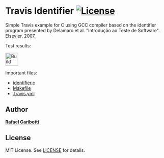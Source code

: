 Travis Identifier [![License][license-img]][license-url]
=
Simple Travis example for C using GCC compiler based on the identifier program presented by Delamaro et al. "Introdução ao Teste de Software". Elsevier. 2007.

Test results:

[<img alt="Build Status" src="https://travis-ci.com/rochavinicius/travis-identifier.svg?branch=main" height="40">][travis-url]

Important files:

* [identifier.c](src/identifier.c)
* [Makefile](Makefile)
* [.travis.yml](.travis.yml)


Author
------
[**Rafael Garibotti**](https://br.linkedin.com/in/rafaelgaribotti)


License
-------
MIT License. See [LICENSE](LICENSE) for details.

[main-url]: https://github.com/rochavinicius/travis-identifier
[readme-url]: https://github.com/rochavinicius/travis-identifier/blob/main/README.md
[license-url]: https://github.com/rafaelgaribotti/travis-identifier/blob/main/LICENSE
[license-img]: https://img.shields.io/github/license/rsp/travis-hello-modern-cpp.svg
[travis-url]: https://travis-ci.org/rochavinicius/travis-identifier
[travis-img]: https://travis-ci.org/rochavinicius/travis-identifier.svg?branch=master
[github-follow-url]: https://github.com/rafaelgaribotti
